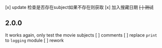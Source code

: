 ﻿[x] update 检查是否存在subject如果不存在则获取
[x] 加入搜藏日期
~~[ ] 测试~~
## 2.0.0
It works again, only test the movie subjects
[ ] comments
[ ] replace `print` to `logging` module
[ ] rework
